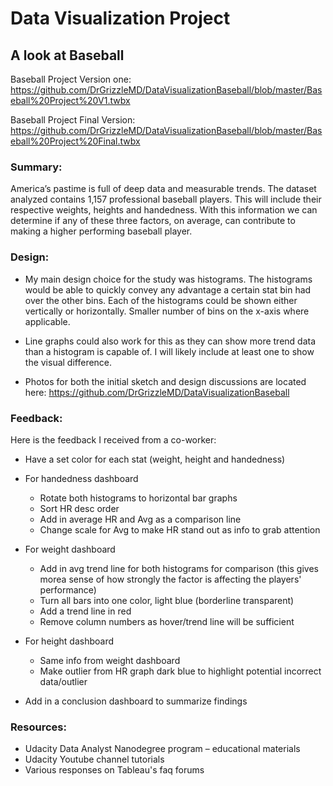 # Data Visualization Project 
## A look at Baseball

Baseball Project Version one:
https://github.com/DrGrizzleMD/DataVisualizationBaseball/blob/master/Baseball%20Project%20V1.twbx

Baseball Project Final Version:
https://github.com/DrGrizzleMD/DataVisualizationBaseball/blob/master/Baseball%20Project%20Final.twbx


### Summary:

America’s pastime is full of deep data and measurable trends.  The dataset analyzed contains 1,157 professional baseball players.  This will include their respective weights, heights and handedness.  With this information we can determine if any of these three factors, on average, can contribute to making a higher performing baseball player.


### Design:

+ My main design choice for the study was histograms.  The histograms would be able to quickly convey any advantage a certain stat bin had over the other bins. Each of the histograms could be shown either vertically or horizontally.  Smaller number of bins on the x-axis where applicable.

+ Line graphs could also work for this as they can show more trend data than a histogram is capable of.  I will likely include at least one to show the visual difference.

+ Photos for both the initial sketch and design discussions are located here:
https://github.com/DrGrizzleMD/DataVisualizationBaseball

### Feedback:

Here is the feedback I received from a co-worker:


+ Have a set color for each stat (weight, height and handedness)

+ For handedness dashboard
    - Rotate both histograms to horizontal bar graphs
	- Sort HR desc order
	- Add in average HR and Avg as a comparison line
	- Change scale for Avg to make HR stand out as info to grab attention
	
+ For weight dashboard
	- Add in avg trend line for both histograms for comparison (this gives morea sense of how strongly the factor is affecting the players' performance)
	- Turn all bars into one color, light blue (borderline transparent)
	- Add a trend line in red
	- Remove column numbers as hover/trend line will be sufficient
	
+ For height dashboard
	- Same info from weight dashboard
	- Make outlier from HR graph dark blue to highlight potential incorrect data/outlier

+ Add in a conclusion dashboard to summarize findings


### Resources:

+ Udacity Data Analyst Nanodegree program – educational materials
+ Udacity Youtube channel tutorials
+ Various responses on Tableau's faq forums
